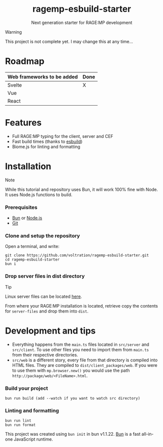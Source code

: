 <div align="center">
   <h1>ragemp-esbuild-starter</h1>
    <p>Next generation starter for RAGE:MP development</p>
</div>

> [!WARNING]  
> This project is not complete yet. I may change this at any time...

# Roadmap
| Web frameworks to be added  | Done |
| --- | --- |
| Svelte  | X  |
| Vue  |   |
| React |   |

# Features
* Full RAGE:MP typing for the client, server and CEF
* Fast build times (thanks to [esbuild](https://esbuild.github.io/))
* Biome.js for linting and formatting

# Installation
> [!NOTE]  
> While this tutorial and repository uses Bun, it will work 100% fine with Node. It uses Node.js functions to build.

### Prerequisites
* [Bun](https://bun.sh/) or [Node.js](https://nodejs.org/en)
* [Git](https://git-scm.com/)

### Clone and setup the repository
Open a terminal, and write:
```
git clone https://github.com/voltration/ragemp-esbuild-starter.git
cd ragemp-esbuild-starter
bun i
```

### Drop server files in dist directory
> [!TIP]  
> Linux server files can be located [here](https://cdn.rage.mp/updater/prerelease/server-files/linux_x64.tar.gz).

From where your RAGE:MP installation is located, retrieve copy the contents for `server-files` and drop them into `dist`.

# Development and tips
* Everything happens from the `main.ts` files located in `src/server` and `src/client`. To use other files you need to import them from `main.ts` from their respective directories.
* `src/web` is a different story, every file from that directory is compiled into HTML files. They are compiled to `dist/client_packages/web`. If you were to use them with `mp.browser.new()` you would use the path `http://package/web/<FileName>.html`.


### Build your project
```
bun run build (add --watch if you want to watch src directory)
```

### Linting and formatting
```
bun run lint
bun run format
```

This project was created using `bun init` in bun v1.1.22. [Bun](https://bun.sh) is a fast all-in-one JavaScript runtime.
